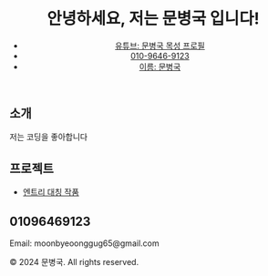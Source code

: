<!DOCTYPE html>
<html lang="ko">
<head>
    <meta charset="UTF-8">
    <meta name="viewport" content="width=device-width, initial-scale=1.0">
    <title>내 개인 웹 페이지</title>
    <link rel="stylesheet" href="styles.css">
</head>
<body>
    <header>
        <h1>안녕하세요, 저는 문병국 입니다!</h1>
        <nav>
            <ul>
                <li><a href="https://youtu.be/_zILzUrwWMg?si=rORWxf8SQZKUMiEV">유튜브: 문병국 목성 프로필</a></li>
                <li><a href="https://">010-9646-9123</a></li>
                <li><a href="https://">이름: 문병국</a></li>
            </ul>
        </nav>
    </header>
    <section id="about">
        <h2>소개</h2>
        <p>저는 코딩을 좋아합니다</p>
    </section>
    <section id="projects">
        <h2>프로젝트</h2>
        <ul>
            <li><a href="https://playentry.org/project/65c0817860deff001b85ee2d">엔트리 대칭 작품</a></li>
        </ul>
    </section>
    <section id="contact">
        <h2>01096469123</h2>
        <p>Email: moonbyeoonggug65@gmail.com</p>
    </section>
    <footer>
        <p>© 2024 문병국. All rights reserved.</p>
    </footer>
</body>
</html>
